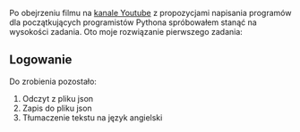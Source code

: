Po obejrzeniu filmu na <a href="http://youtu.be/1HHRWg--Ce4">kanale Youtube</a> z propozycjami napisania programów dla początkujących programistów Pythona spróbowałem stanąć na wysokości zadania. Oto moje rozwiązanie pierwszego zadania:
<h2>Logowanie</h2>
Do zrobienia pozostało:
<ol>
    <li>Odczyt z pliku json</li>
    <li>Zapis do pliku json</li>
    <li>Tłumaczenie tekstu na język angielski</li>
</ol>
